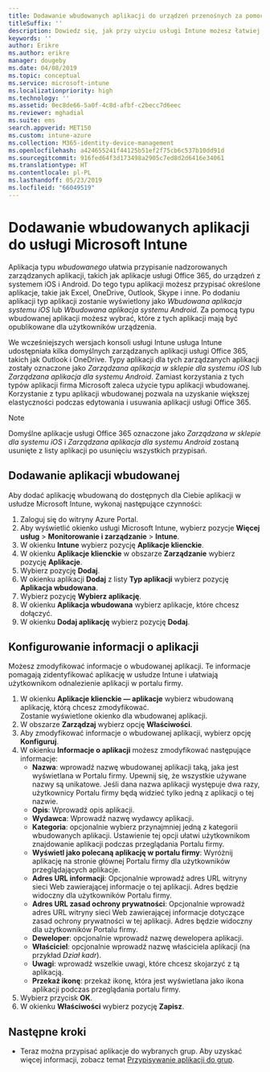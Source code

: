 ```yaml
---
title: Dodawanie wbudowanych aplikacji do urządzeń przenośnych za pomocą usługi Microsoft Intune
titleSuffix: ''
description: Dowiedz się, jak przy użyciu usługi Intune możesz łatwiej instalować wbudowane aplikacje na urządzeniach przenośnych.
keywords: ''
author: Erikre
ms.author: erikre
manager: dougeby
ms.date: 04/08/2019
ms.topic: conceptual
ms.service: microsoft-intune
ms.localizationpriority: high
ms.technology: ''
ms.assetid: 0ec8de66-5a0f-4c8d-afbf-c2becc7d6eec
ms.reviewer: mghadial
ms.suite: ems
search.appverid: MET150
ms.custom: intune-azure
ms.collection: M365-identity-device-management
ms.openlocfilehash: a424655241f44125b51ef2f75cb6c537b10dd91d
ms.sourcegitcommit: 916fed64f3d173498a2905c7ed8d2d6416e34061
ms.translationtype: HT
ms.contentlocale: pl-PL
ms.lasthandoff: 05/23/2019
ms.locfileid: "66049519"
---
```

# <a name="add-built-in-apps-to-microsoft-intune"></a>Dodawanie wbudowanych aplikacji do usługi Microsoft Intune

Aplikacja typu *wbudowanego* ułatwia przypisanie nadzorowanych zarządzanych aplikacji, takich jak aplikacje usługi Office 365, do urządzeń z systemem iOS i Android. Do tego typu aplikacji możesz przypisać określone aplikacje, takie jak Excel, OneDrive, Outlook, Skype i inne. Po dodaniu aplikacji typ aplikacji zostanie wyświetlony jako *Wbudowana aplikacja systemu iOS* lub *Wbudowana aplikacja systemu Android*. Za pomocą typu wbudowanej aplikacji możesz wybrać, które z tych aplikacji mają być opublikowane dla użytkowników urządzenia.

We wcześniejszych wersjach konsoli usługi Intune usługa Intune udostępniała kilka domyślnych zarządzanych aplikacji usługi Office 365, takich jak Outlook i OneDrive. Typy aplikacji dla tych zarządzanych aplikacji zostały oznaczone jako *Zarządzana aplikacja w sklepie dla systemu iOS* lub *Zarządzana aplikacja dla systemu Android*. Zamiast korzystania z tych typów aplikacji firma Microsoft zaleca użycie typu aplikacji wbudowanej. Korzystanie z typu aplikacji wbudowanej pozwala na uzyskanie większej elastyczności podczas edytowania i usuwania aplikacji usługi Office 365.

>[!NOTE]
>Domyślne aplikacje usługi Office 365 oznaczone jako *Zarządzana w sklepie dla systemu iOS* i *Zarządzana aplikacja dla systemu Android* zostaną usunięte z listy aplikacji po usunięciu wszystkich przypisań.

## <a name="add-a-built-in-app"></a>Dodawanie aplikacji wbudowanej

Aby dodać aplikację wbudowaną do dostępnych dla Ciebie aplikacji w usłudze Microsoft Intune, wykonaj następujące czynności:
1. Zaloguj się do witryny Azure Portal.
2. Aby wyświetlić okienko usługi Microsoft Intune, wybierz pozycje **Więcej usług** > **Monitorowanie i zarządzanie** > **Intune**.
3. W okienku **Intune** wybierz pozycję **Aplikacje klienckie**.
4. W okienku **Aplikacje klienckie** w obszarze **Zarządzanie** wybierz pozycję **Aplikacje**.
5. Wybierz pozycję **Dodaj**.
6. W okienku aplikacji **Dodaj** z listy **Typ aplikacji** wybierz pozycję **Aplikacja wbudowana**.
7. Wybierz pozycję **Wybierz aplikację**.
8. W okienku **Aplikacja wbudowana** wybierz aplikacje, które chcesz dołączyć.
9. W okienku **Dodaj aplikację** wybierz pozycję **Dodaj**.


## <a name="configure-app-information"></a>Konfigurowanie informacji o aplikacji

Możesz zmodyfikować informacje o wbudowanej aplikacji. Te informacje pomagają zidentyfikować aplikację w usłudze Intune i ułatwiają użytkownikom odnalezienie aplikacji w portalu firmy.
1. W okienku **Aplikacje klienckie — aplikacje** wybierz wbudowaną aplikację, którą chcesz zmodyfikować.  
    Zostanie wyświetlone okienko dla wbudowanej aplikacji.
2. W obszarze **Zarządzaj** wybierz opcję **Właściwości**.
3. Aby zmodyfikować informacje o wbudowanej aplikacji, wybierz opcję **Konfiguruj**.
4. W okienku **Informacje o aplikacji** możesz zmodyfikować następujące informacje:
    - **Nazwa**: wprowadź nazwę wbudowanej aplikacji taką, jaka jest wyświetlana w Portalu firmy. Upewnij się, że wszystkie używane nazwy są unikatowe. Jeśli dana nazwa aplikacji występuje dwa razy, użytkownicy Portalu firmy będą widzieć tylko jedną z aplikacji o tej nazwie.
    - **Opis**: Wprowadź opis aplikacji. 
    - **Wydawca**: Wprowadź nazwę wydawcy aplikacji.
    - **Kategoria**: opcjonalnie wybierz przynajmniej jedną z kategorii wbudowanych aplikacji. Ustawienie tej opcji ułatwi użytkownikom znajdowanie aplikacji podczas przeglądania Portalu firmy.
    - **Wyświetl jako polecaną aplikację w portalu firmy**: Wyróżnij aplikację na stronie głównej Portalu firmy dla użytkowników przeglądających aplikacje.
    - **Adres URL informacji**: Opcjonalnie wprowadź adres URL witryny sieci Web zawierającej informacje o tej aplikacji. Adres będzie widoczny dla użytkowników Portalu firmy.
    - **Adres URL zasad ochrony prywatności**: Opcjonalnie wprowadź adres URL witryny sieci Web zawierającej informacje dotyczące zasad ochrony prywatności w tej aplikacji. Adres będzie widoczny dla użytkowników Portalu firmy.
    - **Deweloper**: opcjonalnie wprowadź nazwę dewelopera aplikacji.
    - **Właściciel**: opcjonalnie wprowadź nazwę właściciela aplikacji (na przykład *Dział kadr*).
    - **Uwagi**: wprowadź wszelkie uwagi, które chcesz skojarzyć z tą aplikacją.
    - **Przekaż ikonę**: przekaż ikonę, która jest wyświetlana jako ikona aplikacji podczas przeglądania portalu firmy.
4. Wybierz przycisk **OK**.
5. W okienku **Właściwości** wybierz pozycję **Zapisz**.

## <a name="next-steps"></a>Następne kroki

- Teraz można przypisać aplikacje do wybranych grup. Aby uzyskać więcej informacji, zobacz temat [Przypisywanie aplikacji do grup](apps-deploy.md).
